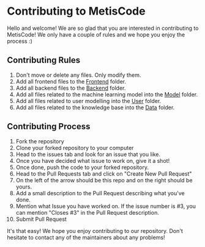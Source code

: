 # Contributing to MetisCode
Hello and welcome! We are so glad that you are interested in contributing to MetisCode!
We only have a couple of rules and we hope you enjoy the process :)

## Contributing Rules
1. Don't move or delete any files. Only modify them.
2. Add all frontend files to the [Frontend](https://github.com/manab-kb/MetisCode/tree/main/Frontend) folder.
3. Add all backend files to the [Backend](https://github.com/manab-kb/MetisCode/tree/main/Backend) folder.
4. Add all files related to the machine learning model into the [Model](https://github.com/manab-kb/MetisCode/tree/main/Model) folder.
5. Add all files related to user modelling into the [User](https://github.com/manab-kb/MetisCode/tree/main/User) folder.
6. Add all files related to the knowledge base into the [Data](https://github.com/manab-kb/MetisCode/tree/main/Data) folder.

## Contributing Process
1. Fork the repository
2. Clone your forked repository to your computer
3. Head to the issues tab and look for an issue that you like.
4. Once you have decided what issue to work on, give it a shot!
5. Once done, push the code to your forked repository.
6. Head to the Pull Requests tab and click on "Create New Pull Request"
7. On the left of the arrow should be this repo and on the right should be yours.
8. Add a small description to the Pull Request describing what you've done.
9. Mention what Issue you have worked on. If the issue number is #3, you can mention "Closes #3" in the Pull Request description.
10. Submit Pull Request

It's that easy! We hope you enjoy contributing to our repository. Don't hesitate to contact any of the maintainers about any problems!
